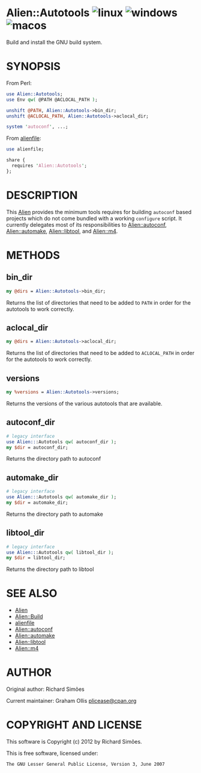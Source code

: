 # Alien::Autotools ![linux](https://github.com/Perl5-Alien/Alien-Autotools/workflows/linux/badge.svg) ![windows](https://github.com/Perl5-Alien/Alien-Autotools/workflows/windows/badge.svg) ![macos](https://github.com/Perl5-Alien/Alien-Autotools/workflows/macos/badge.svg)

Build and install the GNU build system.

# SYNOPSIS

From Perl:

```perl
use Alien::Autotools;
use Env qw( @PATH @ACLOCAL_PATH );

unshift @PATH, Alien::Autotools->bin_dir;
unshift @ACLOCAL_PATH, Alien::Autotools->aclocal_dir;

system 'autoconf', ...;
```

From [alienfile](https://metacpan.org/pod/alienfile):

```perl
use alienfile;

share {
  requires 'Alien::Autotools';
};
```

# DESCRIPTION

This [Alien](https://metacpan.org/pod/Alien) provides the minimum tools requires for building `autoconf` based projects
which do not come bundled with a working `configure` script.  It currently delegates
most of its responsibilities to [Alien::autoconf](https://metacpan.org/pod/Alien::autoconf), [Alien::automake](https://metacpan.org/pod/Alien::automake), [Alien::libtool](https://metacpan.org/pod/Alien::libtool),
and [Alien::m4](https://metacpan.org/pod/Alien::m4).

# METHODS

## bin\_dir

```perl
my @dirs = Alien::Autotools->bin_dir;
```

Returns the list of directories that need to be added to `PATH` in order for the autotools
to work correctly.

## aclocal\_dir

```perl
my @dirs = Alien::Autotools->aclocal_dir;
```

Returns the list of directories that need to be added to `ACLOCAL_PATH` in order for the
autotools to work correctly.

## versions

```perl
my %versions = Alien::Autotools->versions;
```

Returns the versions of the various autotools that are available.

## autoconf\_dir

```perl
# legacy interface
use Alien:::Autotools qw( autoconf_dir );
my $dir = autoconf_dir;
```

Returns the directory path to autoconf

## automake\_dir

```perl
# legacy interface
use Alien:::Autotools qw( automake_dir );
my $dir = automake_dir;
```

Returns the directory path to automake

## libtool\_dir

```perl
# legacy interface
use Alien:::Autotools qw( libtool_dir );
my $dir = libtool_dir;
```

Returns the directory path to libtool

# SEE ALSO

- [Alien](https://metacpan.org/pod/Alien)
- [Alien::Build](https://metacpan.org/pod/Alien::Build)
- [alienfile](https://metacpan.org/pod/alienfile)
- [Alien::autoconf](https://metacpan.org/pod/Alien::autoconf)
- [Alien::automake](https://metacpan.org/pod/Alien::automake)
- [Alien::libtool](https://metacpan.org/pod/Alien::libtool)
- [Alien::m4](https://metacpan.org/pod/Alien::m4)

# AUTHOR

Original author: Richard Simões

Current maintainer: Graham Ollis <plicease@cpan.org>

# COPYRIGHT AND LICENSE

This software is Copyright (c) 2012 by Richard Simões.

This is free software, licensed under:

```
The GNU Lesser General Public License, Version 3, June 2007
```
